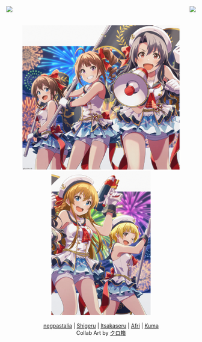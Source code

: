 <div align="center">
	<img src="https://api.itsakaseru.me/github/welcome.svg" height="37px" align="left" />
	<img src="https://api.itsakaseru.me/github/" align="right" />
	<br/>
	<br/>
</div>

<div align="middle">
	<br/>
  <a href="https://github.com/negpastalia"><img height="384px" src="collab/2021/08/neg.png"></a><a href="https://github.com/shigeru22"><img height="384px" src="collab/2021/08/shigeru.png"></a><a href="https://github.com/Itsakaseru"><img height="384px" src="collab/2021/08/itsakaseru.png"></a><a href="https://github.com/afrisanjaya"><img height="384px" src="collab/2021/08/afri.png"></a><a href="https://github.com/Andrioeffendi31"><img height="384px" src="collab/2021/08/kuma.png"></a>
</div>
<br />
<div align="middle">
	<a href="https://github.com/negpastalia">negpastalia</a> |
	<a href="https://github.com/shigeru22">Shigeru</a> |
	<a href="https://github.com/Itsakaseru">Itsakaseru</a> |
	<a href="https://github.com/afrisanjaya">Afri</a> |
	<a href="https://github.com/Andrioeffendi31">Kuma</a>
</div>
<div align="middle">
	Collab Art by <a href="https://twitter.com/kurobako_BB">クロ箱</a>
</div>
<br />
